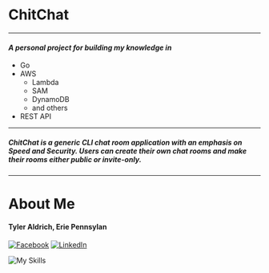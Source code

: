 # ChitChat
---
#### *A personal project for building my knowledge in*

* Go
* AWS
    * Lambda
    * SAM
    * DynamoDB
    * and others
* REST API

---

##### ChitChat is a generic CLI chat room application with an emphasis on Speed and Security. Users can create their own chat rooms and make their rooms either public or invite-only.

---
# About Me
#### Tyler Aldrich, Erie Pennsylan
[![Facebook](https://img.shields.io/badge/Facebook-1877F2?style=for-the-badge&logo=facebook&logoColor=white)](https://www.facebook.com/tyler.aldrich1)
[![LinkedIn](https://img.shields.io/badge/LinkedIn-0077B5?style=for-the-badge&logo=linkedin&logoColor=white)](https://www.linkedin.com/in/tyler-aldrich-651933241/)


![My Skills](https://skillicons.dev/icons?i=golang,aws,docker)
